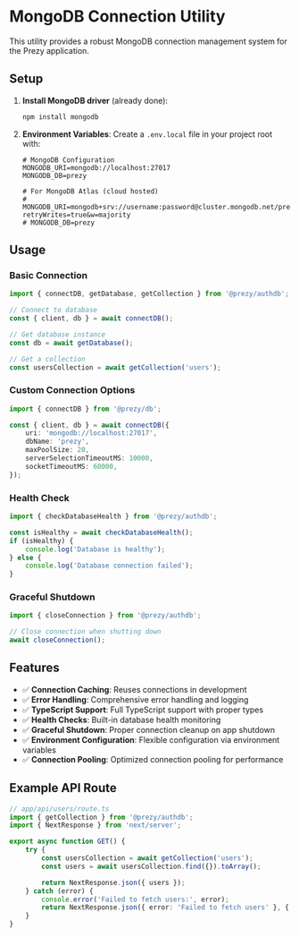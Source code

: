 # MongoDB Connection Utility

This utility provides a robust MongoDB connection management system for the Prezy application.

## Setup

1. **Install MongoDB driver** (already done):

    ```bash
    npm install mongodb
    ```

2. **Environment Variables**:
   Create a `.env.local` file in your project root with:

    ```env
    # MongoDB Configuration
    MONGODB_URI=mongodb://localhost:27017
    MONGODB_DB=prezy

    # For MongoDB Atlas (cloud hosted)
    # MONGODB_URI=mongodb+srv://username:password@cluster.mongodb.net/prezy?retryWrites=true&w=majority
    # MONGODB_DB=prezy
    ```

## Usage

### Basic Connection

```typescript
import { connectDB, getDatabase, getCollection } from '@prezy/authdb';

// Connect to database
const { client, db } = await connectDB();

// Get database instance
const db = await getDatabase();

// Get a collection
const usersCollection = await getCollection('users');
```

### Custom Connection Options

```typescript
import { connectDB } from '@prezy/db';

const { client, db } = await connectDB({
    uri: 'mongodb://localhost:27017',
    dbName: 'prezy',
    maxPoolSize: 20,
    serverSelectionTimeoutMS: 10000,
    socketTimeoutMS: 60000,
});
```

### Health Check

```typescript
import { checkDatabaseHealth } from '@prezy/authdb';

const isHealthy = await checkDatabaseHealth();
if (isHealthy) {
    console.log('Database is healthy');
} else {
    console.log('Database connection failed');
}
```

### Graceful Shutdown

```typescript
import { closeConnection } from '@prezy/authdb';

// Close connection when shutting down
await closeConnection();
```

## Features

- ✅ **Connection Caching**: Reuses connections in development
- ✅ **Error Handling**: Comprehensive error handling and logging
- ✅ **TypeScript Support**: Full TypeScript support with proper types
- ✅ **Health Checks**: Built-in database health monitoring
- ✅ **Graceful Shutdown**: Proper connection cleanup on app shutdown
- ✅ **Environment Configuration**: Flexible configuration via environment variables
- ✅ **Connection Pooling**: Optimized connection pooling for performance

## Example API Route

```typescript
// app/api/users/route.ts
import { getCollection } from '@prezy/authdb';
import { NextResponse } from 'next/server';

export async function GET() {
    try {
        const usersCollection = await getCollection('users');
        const users = await usersCollection.find({}).toArray();

        return NextResponse.json({ users });
    } catch (error) {
        console.error('Failed to fetch users:', error);
        return NextResponse.json({ error: 'Failed to fetch users' }, { status: 500 });
    }
}
```
